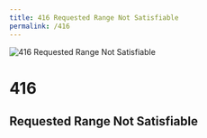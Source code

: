 ```yaml
---
title: 416 Requested Range Not Satisfiable
permalink: /416
---
```

<div>
    <img src="http://i.dailymail.co.uk/i/pix/2010/05/27/article-0-09C69FED000005DC-363_634x374.jpg" alt="416 Requested Range Not Satisfiable" />
    <h1>416</h1>
    <h2>Requested Range Not Satisfiable</h2>
</div>
